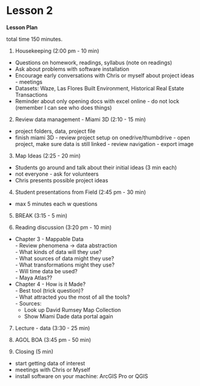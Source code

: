 Lesson 2  
========

**Lesson Plan**  

total time 150 minutes. 

1.   Housekeeping (2:00 pm - 10 min)  
   -   Questions on homework, readings, syllabus (note on readings)
   -   Ask about problems with software installation
   -   Encourage early conversations with Chris or myself about project ideas - meetings
   -   Datasets: Waze, Las Flores Built Environment, Historical Real Estate Transactions
   -   Reminder about only opening docs with excel online - do not lock (remember I can see who does things)

2.   Review data management - Miami 3D (2:10 - 15 min)
   -   project folders, data, project file
   -   finish miami 3D
      -   review project setup on onedrive/thumbdrive
      -   open project, make sure data is still linked
      -   review navigation
      -   export image

3.   Map Ideas (2:25 - 20 min)
   -   Students go around and talk about their initial ideas (3 min each)
   -   not everyone - ask for volunteers
   -   Chris presents possible project ideas 

4.   Student presentations from Field (2:45 pm - 30 min)
   -   max 5 minutes each w questions

5.   BREAK (3:15 - 5 min)

6.   Reading discussion (3:20 pm - 10 min)  
   -   Chapter 3 - Mappable Data  
      -   Review phenomena -> data abstraction  
      -   What kinds of data will they use?  
      -   What sources of data might they use?  
      -   What transformations might they use?  
      -   Will time data be used?  
      -   Maya Atlas??  
   -   Chapter 4 - How is it Made?  
      -   Best tool (trick question)?  
      -   What attracted you the most of all the tools?  
      -   Sources:  
         -   Look up David Rumsey Map Collection  
         -   Show Miami Dade data portal again  

7.   Lecture - data (3:30 - 25 min)

8.   AGOL BOA (3:45 pm - 50 min)

9.   Closing (5 min)
   -   start getting data of interest
   -   meetings with Chris or Myself
   -   install software on your machine: ArcGIS Pro or QGIS